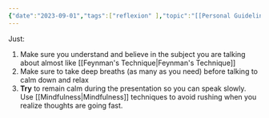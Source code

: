 ```yaml
---
{"date":"2023-09-01","tags":["reflexion" ],"topic":"[[Personal Guidelines]]","publish":true,"PassFrontmatter":true}
---
```


Just:
1. Make sure you <span class="red">understand and believe</span> in the subject you are talking about almost like [[Feynman's Technique\|Feynman's Technique]]
2. Make sure to <span class="red">take deep breaths</span> (as many as you need) before talking to calm down and relax
3. **Try** to remain calm during the presentation so you can <span class="red">speak slowly</span>. Use [[Mindfulness\|Mindfulness]] techniques to avoid rushing when you realize thoughts are going fast.